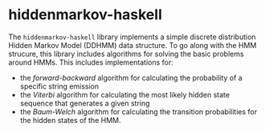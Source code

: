 # hiddenmarkov-haskell

The `hiddenmarkov-haskell` library implements a simple discrete distribution Hidden Markov Model (DDHMM) data structure.
To go along with the HMM strucure, this library includes algorithms for solving the basic problems around HMMs.
This includes implementations for:

- the *forward-backward* algorithm for calculating the probability of a specific string emission
- the *Viterbi* algorithm for calculating the most likely hidden state sequence that generates a given string
- the *Baum-Welch* algorithm for calculating the transition probabilities for the hidden states of the HMM.
